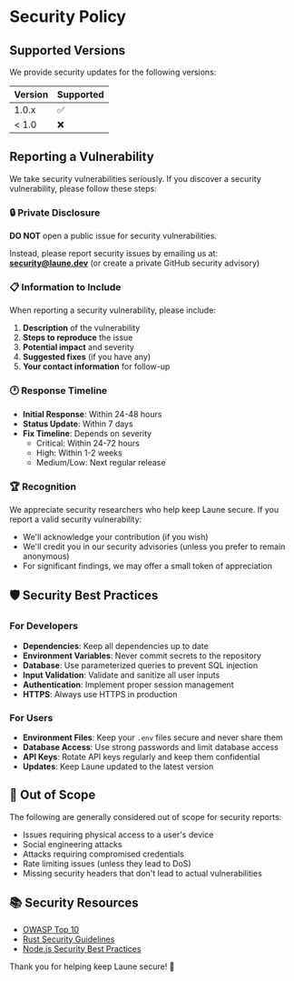 # Security Policy

## Supported Versions

We provide security updates for the following versions:

| Version | Supported          |
| ------- | ------------------ |
| 1.0.x   | :white_check_mark: |
| < 1.0   | :x:                |

## Reporting a Vulnerability

We take security vulnerabilities seriously. If you discover a security vulnerability, please follow
these steps:

### 🔒 Private Disclosure

**DO NOT** open a public issue for security vulnerabilities.

Instead, please report security issues by emailing us at: **security@laune.dev** (or create a
private GitHub security advisory)

### 📋 Information to Include

When reporting a security vulnerability, please include:

1. **Description** of the vulnerability
2. **Steps to reproduce** the issue
3. **Potential impact** and severity
4. **Suggested fixes** (if you have any)
5. **Your contact information** for follow-up

### 🕐 Response Timeline

- **Initial Response**: Within 24-48 hours
- **Status Update**: Within 7 days
- **Fix Timeline**: Depends on severity
  - Critical: Within 24-72 hours
  - High: Within 1-2 weeks
  - Medium/Low: Next regular release

### 🏆 Recognition

We appreciate security researchers who help keep Laune secure. If you report a valid security
vulnerability:

- We'll acknowledge your contribution (if you wish)
- We'll credit you in our security advisories (unless you prefer to remain anonymous)
- For significant findings, we may offer a small token of appreciation

## 🛡️ Security Best Practices

### For Developers

- **Dependencies**: Keep all dependencies up to date
- **Environment Variables**: Never commit secrets to the repository
- **Database**: Use parameterized queries to prevent SQL injection
- **Input Validation**: Validate and sanitize all user inputs
- **Authentication**: Implement proper session management
- **HTTPS**: Always use HTTPS in production

### For Users

- **Environment Files**: Keep your `.env` files secure and never share them
- **Database Access**: Use strong passwords and limit database access
- **API Keys**: Rotate API keys regularly and keep them confidential
- **Updates**: Keep Laune updated to the latest version

## 🚫 Out of Scope

The following are generally considered out of scope for security reports:

- Issues requiring physical access to a user's device
- Social engineering attacks
- Attacks requiring compromised credentials
- Rate limiting issues (unless they lead to DoS)
- Missing security headers that don't lead to actual vulnerabilities

## 📚 Security Resources

- [OWASP Top 10](https://owasp.org/www-project-top-ten/)
- [Rust Security Guidelines](https://doc.rust-lang.org/stable/book/ch09-03-to-panic-or-not-to-panic.html)
- [Node.js Security Best Practices](https://nodejs.org/en/docs/guides/security/)

Thank you for helping keep Laune secure! 🙏
